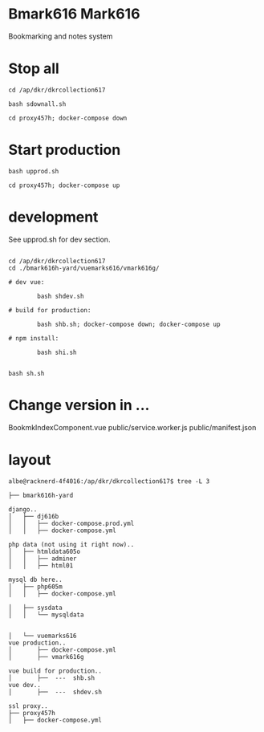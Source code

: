 
# Bmark616 Mark616

Bookmarking and notes system



# Stop all

```
cd /ap/dkr/dkrcollection617

bash sdownall.sh

cd proxy457h; docker-compose down

```

# Start production

```
bash upprod.sh

cd proxy457h; docker-compose up

```

# development

See upprod.sh for dev section.

```

cd /ap/dkr/dkrcollection617
cd ./bmark616h-yard/vuemarks616/vmark616g/

# dev vue:

        bash shdev.sh

# build for production:

        bash shb.sh; docker-compose down; docker-compose up

# npm install:

        bash shi.sh


bash sh.sh
```

# Change version in ...

BookmkIndexComponent.vue
public/service.worker.js
public/manifest.json


# layout

```
albe@racknerd-4f4016:/ap/dkr/dkrcollection617$ tree -L 3

├── bmark616h-yard

django..
│   ├── dj616b
│   │   ├── docker-compose.prod.yml
│   │   ├── docker-compose.yml

php data (not using it right now)..
│   ├── htmldata605o
│   │   ├── adminer
│   │   ├── html01

mysql db here..
│   ├── php605m
│   │   ├── docker-compose.yml

│   ├── sysdata
│   │   └── mysqldata


│   └── vuemarks616
vue production..
│       ├── docker-compose.yml
│       ├── vmark616g

vue build for production..
│       ├──  ---  shb.sh
vue dev..
│       ├──  ---  shdev.sh

ssl proxy..
├── proxy457h
│   ├── docker-compose.yml

```

